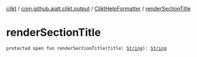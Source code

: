 [clikt](../../index.md) / [com.github.ajalt.clikt.output](../index.md) / [CliktHelpFormatter](index.md) / [renderSectionTitle](./render-section-title.md)

# renderSectionTitle

`protected open fun renderSectionTitle(title: `[`String`](https://kotlinlang.org/api/latest/jvm/stdlib/kotlin/-string/index.html)`): `[`String`](https://kotlinlang.org/api/latest/jvm/stdlib/kotlin/-string/index.html)